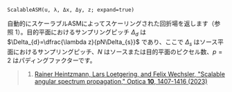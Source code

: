 ```
ScalableASM(u, λ, Δx, Δy, z; expand=true)
```

自動的にスケーラブルASMによってスケーリングされた回折場を返します（参照 1）。目的平面におけるサンプリングピッチ $\Delta_{d}$ は $\Delta_{d}=\dfrac{\lambda z}{pN\Delta_{s}}$ であり、ここで $\Delta_{s}$ はソース平面におけるサンプリングピッチ、$N$ はソースまたは目的平面のピクセル数、$p=2$ はパディングファクターです。

> 1. [Rainer Heintzmann, Lars Loetgering, and Felix Wechsler, "Scalable angular spectrum propagation," Optica **10**, 1407-1416 (2023)](https://doi.org/10.1364/OPTICA.497809)

